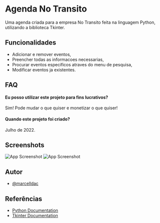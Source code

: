 # Agenda No Transito

Uma agenda criada para a empresa No Transito feita na linguagem Python, utilizando a biblioteca Tkinter.

## Funcionalidades

- Adicionar e remover eventos,
- Preencher todas as informacoes necessarias,
- Procurar eventos especificos atraves do menu de pesquisa,
- Modificar eventos ja existentes.

## FAQ

#### Eu posso utilizar este projeto para fins lucrativos?

Sim! Pode mudar o que quiser e monetizar o que quiser! 

#### Quando este projeto foi criado?

Julho de 2022.


## Screenshots

![App Screenshot](https://i.picasion.com/pic92/64638cc48a92a54ed6b5c2cbedcc083b.gif)
![App Screenshot](https://user-images.githubusercontent.com/83461178/194939266-8056b20c-4bfa-459c-bbf4-5e6c8d57d19c.png)

## Autor

- [@marcelldac](https://github.com/marcelldac)

## Referências

 - [Python Documentation](https://wiki.python.org/moin/BeginnersGuide)
 - [Tkinter Documentation](https://docs.python.org/3/library/tkinter.html)

